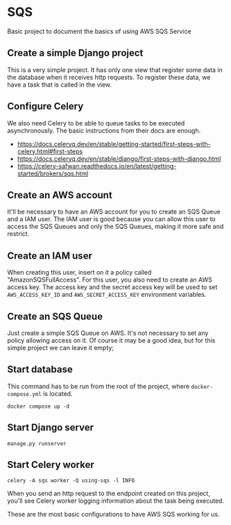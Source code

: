 # SQS

Basic project to document the basics of using AWS SQS Service

## Create a simple Django project
This is a very simple project. It has only one view that register some data in the database when it receives http requests. To register these data, we have a task that is called in the view.

## Configure Celery
We also need Celery to be able to queue tasks to be executed asynchronously. The basic instructions from their docs are enough.

- https://docs.celeryq.dev/en/stable/getting-started/first-steps-with-celery.html#first-steps
- https://docs.celeryq.dev/en/stable/django/first-steps-with-django.html
- https://celery-safwan.readthedocs.io/en/latest/getting-started/brokers/sqs.html

## Create an AWS account
It'll be necessary to have an AWS account for you to create an SQS Queue and a IAM user. The IAM user is good because you can allow this user to access the SQS Queues and only the SQS Queues, making it more safe and restrict.

## Create an IAM user
When creating this user, insert on it a policy called "AmazonSQSFullAccess". For this user, you also need to create an AWS access key. The access key and the secret access key will be used to set `AWS_ACCESS_KEY_ID` and `AWS_SECRET_ACCESS_KEY` environment variables.

## Create an SQS Queue
Just create a simple SQS Queue on AWS. It's not necessary to set any policy allowing access on it. Of course it may be a good idea, but for this simple project we can leave it empty;

## Start database
This command has to be run from the root of the project, where `docker-compose.yml` is located.
```
docker compose up -d
```

## Start Django server
``` 
manage.py runserver
```

## Start Celery worker
```
celery -A sqs worker -Q using-sqs -l INFO
```

When you send an http request to the endpoint created on this project, you'll see Celery worker logging information about the task being executed.

These are the most basic configurations to have AWS SQS working for us.
